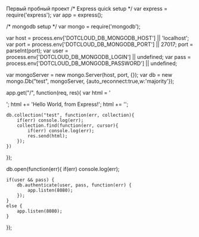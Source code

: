 Первый пробный проект
/* Express quick setup */
var express = require('express');
var app = express();

/* mongodb setup */
var mongo = require('mongodb');

var host = process.env['DOTCLOUD_DB_MONGODB_HOST'] || 'localhost';
var port = process.env['DOTCLOUD_DB_MONGODB_PORT'] ||  27017;
port = parseInt(port);
var user = process.env['DOTCLOUD_DB_MONGODB_LOGIN'] || undefined;
var pass = process.env['DOTCLOUD_DB_MONGODB_PASSWORD'] || undefined;

var mongoServer = new mongo.Server(host, port, {});
var db = new mongo.Db("test", mongoServer, {auto_reconnect:true,w:'majority'});

app.get("/", function(req, res){
    var html = '<div id="content" data-stack="node" data-appname="' + process.env['DOTCLOUD_PROJECT'] + '">';
    html += 'Hello World, from Express!';
    html += '<script type="text/javascript" src="https://helloapp.dotcloud.com/inject.min.js"></script>';

    db.collection("test", function(err, collection){
        if(err) console.log(err);
        collection.find(function(err, cursor){
            if(err) console.log(err);
            res.send(html);
        });
    })
});

db.open(function(err){
    if(err) console.log(err);

    if(user && pass) {
        db.authenticate(user, pass, function(err) {
            app.listen(8080);
        });
    }
    else {
        app.listen(8080);
    }
});

